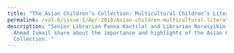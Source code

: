 ```yaml
---
title: "The Asian Children’s Collection: Multicultural Children’s Literature"
permalink: /vol-6/issue-1/Apr-2010/Asian-children-multicultural-literature/
description: "Senior Librarian Panna Kantilal and Librarian Norasyikin binte
  Ahmad Ismail share about the importance and highlights of the Asian Children’s
  Collection. "
---
```

